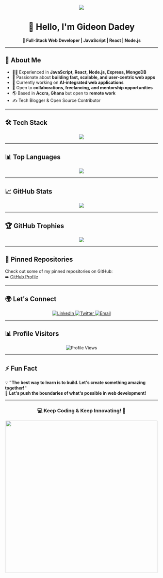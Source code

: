 <!-- Profile Banner -->
<p align="center">
  <img src="https://readme-typing-svg.herokuapp.com?font=Fira+Code&pause=500&color=38C2FF&center=true&vCenter=true&width=435&lines=Full-Stack+Developer;React+|+Node.js+|+JavaScript;Passionate+About+Scalable+Web+Apps;Let's+Build+Something+Awesome!" />
</p>

<h1 align="center">👋 Hello, I'm Gideon Dadey </h1>

<p align="center">
  <strong>🚀 Full-Stack Web Developer | JavaScript | React | Node.js</strong>
</p>

---

## 📌 **About Me**
- 👨‍💻 Experienced in **JavaScript, React, Node.js, Express, MongoDB**
- 🚀 Passionate about **building fast, scalable, and user-centric web apps**
- 🔭 Currently working on **AI-integrated web applications**
- 🎯 Open to **collaborations, freelancing, and mentorship opportunities**
- 🌎 Based in **Accra, Ghana** but open to **remote work**
- ✍️ Tech Blogger & Open Source Contributor

---

## 🛠️ **Tech Stack**
<p align="center">
  <img src="https://skillicons.dev/icons?i=js,ts,react,nextjs,nodejs,express,mongodb,postgresql,docker,aws,git,figma" />
</p>

---

## 📊 **Top Languages**
<p align="center">
  <picture>
    <source srcset="https://github-readme-stats.vercel.app/api/top-langs/?username=gideondadey22&layout=compact&langs_count=10&theme=tokyonight&cache_seconds=7200" media="(prefers-color-scheme: dark)" />
    <source srcset="https://github-readme-stats.vercel.app/api/top-langs/?username=gideondadey22&layout=compact&langs_count=10&theme=default&cache_seconds=7200" media="(prefers-color-scheme: light)" />
    <img src="https://github-readme-stats.vercel.app/api/top-langs/?username=gideondadey22&layout=compact&langs_count=10&theme=default&cache_seconds=7200" />
  </picture>
</p>

---

## 📈 **GitHub Stats**
<p align="center">
  <picture>
    <source srcset="https://github-profile-summary-cards.vercel.app/api/cards/profile-details?username=Cannymirah22&theme=github_dark" media="(prefers-color-scheme: dark)" />
    <source srcset="https://github-profile-summary-cards.vercel.app/api/cards/profile-details?username=Cannymirah22&theme=default" media="(prefers-color-scheme: light)" />
    <img src="https://github-profile-summary-cards.vercel.app/api/cards/profile-details?username=Cannymirah22&theme=default" />
  </picture>
</p>

---

## 🏆 **GitHub Trophies**
<p align="center">
  <picture>
    <source srcset="https://github-profile-trophy.vercel.app/?username=Cannymirah22&theme=radical&margin-w=15&margin-h=15" media="(prefers-color-scheme: dark)" />
    <source srcset="https://github-profile-trophy.vercel.app/?username=Cannymirah22&theme=flat&margin-w=15&margin-h=15" media="(prefers-color-scheme: light)" />
    <img src="https://github-profile-trophy.vercel.app/?username=Cannymirah22&theme=flat&margin-w=15&margin-h=15" />
  </picture>
</p>

---

## 📌 **Pinned Repositories**
Check out some of my pinned repositories on GitHub:  
➡️ [GitHub Profile](https://github.com/Cannymirah22?tab=repositories)

---

## 🌍 **Let's Connect**
<p align="center">
  <a href="https://www.linkedin.com/in/gideon-dadey-263128182/" target="_blank">
    <img src="https://img.shields.io/badge/LinkedIn-0A66C2?style=for-the-badge&logo=linkedin&logoColor=white" alt="LinkedIn">
  </a>
  <a href="https://twitter.com/cannymirah" target="_blank">
    <img src="https://img.shields.io/badge/Twitter-1DA1F2?style=for-the-badge&logo=twitter&logoColor=white" alt="Twitter">
  </a>
  <a href="mailto:your.email@example.com">
    <img src="https://img.shields.io/badge/Email-D14836?style=for-the-badge&logo=gmail&logoColor=white" alt="Email">
  </a>
</p>

---

## 📊 **Profile Visitors**
<p align="center">
  <img src="https://komarev.com/ghpvc/?username=Cannymirah22&color=blue" alt="Profile Views" />
</p>

---

## ⚡ **Fun Fact**
💡 **"The best way to learn is to build. Let's create something amazing together!"**  
🚀 **Let's push the boundaries of what's possible in web development!**

---

<h3 align="center">💻 Keep Coding & Keep Innovating! 🚀</h3>
<p align="center">
  <img src="https://media.giphy.com/media/qgQUggAC3Pfv687qPC/giphy.gif" width="500" />
</p>
